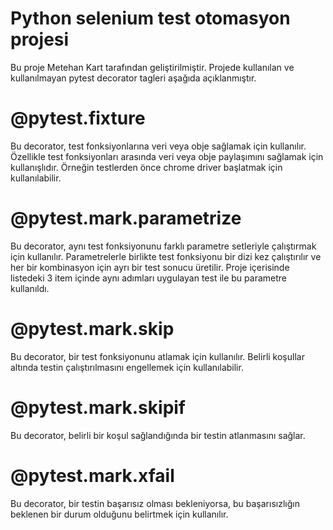 
# Python selenium test otomasyon projesi

Bu proje Metehan Kart tarafından geliştirilmiştir. Projede kullanılan ve kullanılmayan pytest decorator tagleri aşağıda açıklanmıştır.

# @pytest.fixture

Bu decorator, test fonksiyonlarına veri veya obje sağlamak için kullanılır. Özellikle test fonksiyonları arasında veri veya obje paylaşımını sağlamak için kullanışlıdır. Örneğin testlerden önce chrome driver başlatmak için kullanılabilir.

# @pytest.mark.parametrize

Bu decorator, aynı test fonksiyonunu farklı parametre setleriyle çalıştırmak için kullanılır. Parametrelerle birlikte test fonksiyonu bir dizi kez çalıştırılır ve her bir kombinasyon için ayrı bir test sonucu üretilir. Proje içerisinde listedeki 3 item içinde aynı adımları uygulayan test ile bu parametre kullanıldı.

# @pytest.mark.skip

Bu decorator, bir test fonksiyonunu atlamak için kullanılır. Belirli koşullar altında testin çalıştırılmasını engellemek için kullanılabilir.

# @pytest.mark.skipif

Bu decorator, belirli bir koşul sağlandığında bir testin atlanmasını sağlar.

# @pytest.mark.xfail

Bu decorator, bir testin başarısız olması bekleniyorsa, bu başarısızlığın beklenen bir durum olduğunu belirtmek için kullanılır.